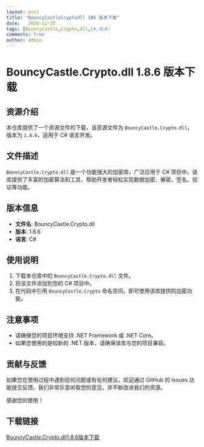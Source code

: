 ```yaml
---
layout: post
title: "BouncyCastleCryptodll 186 版本下载"
date:   2020-12-25
tags: [BouncyCastle,Crypto,dll,C#,版本]
comments: true
author: admin
---
```

# BouncyCastle.Crypto.dll 1.8.6 版本下载

## 资源介绍

本仓库提供了一个资源文件的下载，该资源文件为 `BouncyCastle.Crypto.dll`，版本为 `1.8.6`，适用于 C# 语言开发。

## 文件描述

`BouncyCastle.Crypto.dll` 是一个功能强大的加密库，广泛应用于 C# 项目中。该库提供了丰富的加密算法和工具，帮助开发者轻松实现数据加密、解密、签名、验证等功能。

## 版本信息

- **文件名**: BouncyCastle.Crypto.dll
- **版本**: 1.8.6
- **语言**: C#

## 使用说明

1. 下载本仓库中的 `BouncyCastle.Crypto.dll` 文件。
2. 将该文件添加到您的 C# 项目中。
3. 在代码中引用 `BouncyCastle.Crypto` 命名空间，即可使用该库提供的加密功能。

## 注意事项

- 请确保您的项目环境支持 .NET Framework 或 .NET Core。
- 如果您使用的是较新的 .NET 版本，请确保该库与您的项目兼容。

## 贡献与反馈

如果您在使用过程中遇到任何问题或有任何建议，欢迎通过 GitHub 的 Issues 功能提交反馈。我们非常乐意听取您的意见，并不断改进我们的资源。

感谢您的使用！

## 下载链接

[BouncyCastle.Crypto.dll1.8.6版本下载](https://pan.quark.cn/s/c19ad20e198e)